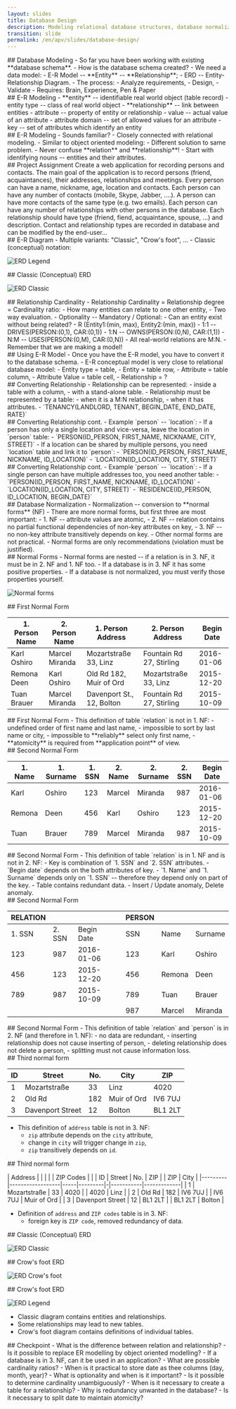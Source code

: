 ```yaml
---
layout: slides
title: Database Design
description: Modeling relational database structures, database normalization.  
transition: slide
permalink: /en/apv/slides/database-design/
---
```


<section markdown='1'>
## Database Modeling
- So far you have been working with existing **database schema**.
- How is the database schema created? 
- We need a data model:
    - E-R Model -- **Entity** -- **Relationship**;
    - ERD -- Entity-Relationship Diagram.
- The process:
    - Analyze requirements,
    - Design,
    - Validate
- Requires: Brain, Experience, Pen & Paper     
</section>

<section markdown='1'>
## E-R Modeling
- **entity** -- identifiable real world object (table record)
- entity type -- class of real world object
- **relationship** -- link between entities
- attribute -- property of entity or relationship
- value -- actual value of an attribute
- attribute domain -- set of allowed values for an attribute
- key -- set of attributes which identify an entity
</section>

<section markdown='1'>
## E-R Modeling
- Sounds familiar?
    - Closely connected with relational modeling.
    - Similar to object oriented modeling:
        - Different solution to same problem.
- Never confuse **relation** and **relationship**!
- Start with identifying nouns -- entities and their attributes.
</section>

<section markdown='1'>
## Project Assignment 
Create a web application for recording persons and contacts. The main goal of the application is 
to record persons (friend, acquaintances), their addresses, relationships and meetings.
Every person can have a name, nickname, age, location and contacts. Each person can have any
number of contacts (mobile, Skype, Jabber, ....). A person can have more contacts of the
same type (e.g. two emails). Each person can have any number of relationships
with other persons in the database. Each relationship should have type (friend, fiend, acquaintance, spouse, ...)
and description. Contact and relationship types are recorded in database and can be modified by
the end-user...
</section>

<section markdown='1'>
## E-R Diagram
- Multiple variants: "Classic", "Crow's foot", ... 
- Classic (conceptual) notation:    

![ERD Legend](/en/apv/articles/database-design/erd-legend.svg)
</section>

<section markdown='1'>
## Classic (Conceptual) ERD

![ERD Classic](/en/apv/articles/database-design/erd-classic.svg)
</section>

<section markdown='1'>
## Relationship Cardinality
- Relationship Cardinality = Relationship degree = Cardinality ratio:
    - How many entities can relate to one other entity,
    - Two way evaluation.
- Optionality -- Mandatory / Optional:
    - Can an entity exist without being related?
- R (Entity1:(min, max), Entity2:(min, max))
    - 1:1 -- DRIVES(PERSON:(0,1), CAR:(0,1))
    - 1:N -- OWNS(PERSON:(0,N), CAR:(1,1))
    - N:M -- USES(PERSON:(0,M), CAR:(0,N))
- All real-world relations are M:N.
    - Remember that we are making a model!
</section>

<section markdown='1'>
## Using E-R Model
- Once you have the E-R model, you have to convert it to the database schema.
- E-R conceptual model is very close to relational database model:
    - Entity type = table,
    - Entity = table row,
    - Attribute = table column,
    - Attribute Value = table cell,
    - Relationship = ?
</section>

<section markdown='1'>
## Converting Relationship
- Relationship can be represented:
    - inside a table with a column,
    - with a stand-alone table.
- Relationship must be represented by a table:
    - when it is a M:N relationship,
    - when it has attributes.
- `TENANCY(LANDLORD, TENANT, BEGIN_DATE, END_DATE, RATE)`
</section>

<section markdown='1'>
## Converting Relationship cont.
- Example `person` -- `location`: 
    - If a person has only a single location and vice-versa, leave the location in `person` table:
        - `PERSON(ID_PERSON, FIRST_NAME, NICKNAME, CITY, STREET)`
    - If a location can be shared by multiple persons, you need `location` table and link it to `person`:
        - `PERSON(ID_PERSON, FIRST_NAME, NICKNAME, ID_LOCATION)`
        - `LOCATION(ID_LOCATION, CITY, STREET)`
</section>

<section markdown='1'>
## Converting Relationship cont.
- Example `person` -- `location`: 
    - If a single person can have multiple addresses too, you need another table:
        - `PERSON(ID_PERSON, FIRST_NAME, NICKNAME, ID_LOCATION)`
        - `LOCATION(ID_LOCATION, CITY, STREET)`
        - `RESIDENCE(ID_PERSON, ID_LOCATION, BEGIN_DATE)`
</section>

<section markdown='1'>
## Database Normalization
- Normalization -- conversion to **normal forms** (NF)
- There are more normal forms, but first three are most important:
    - 1. NF -- attribute values are atomic,
    - 2. NF -- relation contains no partial functional dependencies of non-key attributes on key,
    - 3. NF -- no non-key attribute transitively depends on key.
- Other normal forms are not practical.
- Normal forms are only recommendations (violation must be justified).
</section>

<section markdown='1'>
## Normal Forms
- Normal forms are nested -- if a relation is in 3. NF, it must be
 in 2. NF and 1. NF too. 
- If a database is in 3. NF it has some positive properties.
- If a database is not normalized, you must verify those properties yourself.

![Normal forms](/en/apv/articles/database-design/normal-forms.svg)
</section>

<section markdown='1'>
## First Normal Form

| 1. Person Name | 2. Person Name | 1. Person Address         | 2. Person Address        | Begin Date |
|----------------|----------------|---------------------------|--------------------------|------------|
| Karl Oshiro    | Marcel Miranda | Mozartstraße 33, Linz     | Fountain Rd 27, Stirling | 2016-01-06 |
| Remona Deen    | Karl Oshiro    | Old Rd 182, Muir of Ord   | Mozartstraße 33, Linz    | 2015-12-20 |
| Tuan Brauer    | Marcel Miranda | Davenport St., 12, Bolton | Fountain Rd 27, Stirling | 2015-10-09 |

</section>

<section markdown='1'>
## First Normal Form
- This definition of table `relation` is not in 1. NF:
    - undefined order of first name and last name,
    - impossible to sort by last name or city,
    - impossible to **reliably** select only first name,
    - **atomicity** is required from **application point** of view.
</section>

<section markdown='1'>
## Second Normal Form

| 1. Name | 1. Surname | 1. SSN | 2. Name | 2. Surname | 2. SSN | Begin Date |
|---------| -----------|--------|---------|------------|--------|------------|
| Karl    | Oshiro     | 123    | Marcel  | Miranda    | 987    | 2016-01-06 |
| Remona  | Deen       | 456    | Karl    | Oshiro     | 123    | 2015-12-20 |
| Tuan    | Brauer     | 789    | Marcel  | Miranda    | 987    | 2015-10-09 |

</section>

<section markdown='1'>
## Second Normal Form 
- This definition of table `relation` is in 1. NF and is not in 2. NF:
    - Key is combination of `1. SSN` and `2. SSN` attributes.
    - `Begin date` depends on the both attributes of key.
    - `1. Name` and `1. Surname` depends only on `1. SSN` -- therefore they 
        depend only on part of the key. 
    - Table contains redundant data.
    - Insert / Update anomaly, Delete anomaly.
</section>

<section markdown='1'>
## Second Normal Form

| RELATION |        |            | | PERSON |        |         |
|----------|--------|------------|-|--------|--------|---------|                 
| 1. SSN   | 2. SSN | Begin Date | | SSN    | Name   | Surname |
| 123      | 987    | 2016-01-06 | | 123    | Karl   | Oshiro  |
| 456      | 123    | 2015-12-20 | | 456    | Remona | Deen    |
| 789      | 987    | 2015-10-09 | | 789    | Tuan   | Brauer  |
|          |        |            | | 987    | Marcel | Miranda |

</section>

<section markdown='1'>
## Second Normal Form
- This definition of table `relation` and `person` is in 2. NF (and therefore in 1. NF):
    - no data are redundant,
    - inserting relationship does not cause inserting of person,
    - deleting relationship does not delete a person,
    - splitting must not cause information loss.
</section>

<section markdown='1'>
## Third normal form

| ID | Street           | No. | City        | ZIP     |
|----|------------------|-----|-------------|---------|
| 1  | Mozartstraße     | 33  | Linz        | 4020    |
| 2  | Old Rd           | 182 | Muir of Ord | IV6 7UJ |
| 3  | Davenport Street | 12  | Bolton      | BL1 2LT |

- This definition of `address` table is not in 3. NF:
    - `zip` attribute depends on the `city` attribute,
    - change in `city` will trigger change in `zip`,
    - `zip` transitively depends on `id`. 
</section>

<section markdown='1'>
## Third normal form

| Address |                  |     |         | | ZIP Codes |             |
| ID      | Street           | No. | ZIP     | | ZIP       | City        |
|---------|------------------|-----|---------|-|-----------|-------------|
| 1       | Mozartstraße     | 33  | 4020    | | 4020      | Linz        |
| 2       | Old Rd           | 182 | IV6 7UJ | | IV6 7UJ   | Muir of Ord | 
| 3       | Davenport Street | 12  | BL1 2LT | | BL1 2LT   | Bolton      | 

- Definition of `address` and `ZIP codes` table is in 3. NF:
    - foreign key is `ZIP code`, removed redundancy of data.
</section>

<section markdown='1'>
## Classic (Conceptual) ERD

![ERD Classic](/en/apv/articles/database-design/erd-classic.svg)
</section>

<section markdown='1'>
## Crow's foot ERD

![ERD Crow's foot](/en/apv/schema.svg)
</section>

<section markdown='1'>
## Crow's foot ERD

![ERD Legend](/en/apv/articles/sql-join/erd-legend.svg)

- Classic diagram contains entities and relationships.
- Some relationships may lead to new tables.
- Crow's foot diagram contains definitions of individual tables.
</section>

<section markdown='1'>
## Checkpoint
- What is the difference between relation and relationship?
- Is it possible to replace ER modelling by object oriented modelling?
- If a database is in 3. NF, can it be used in an application?
- What are possible cardinality ratios?
- When is it practical to store date as thee columns (day, month, year)?
- What is optionality and when is it important?
- Is it possible to determine cardinality unambiguously?
- When is it necessary to create a table for a relationship?
- Why is redundancy unwanted in the database?
- Is it necessary to split date to maintain atomicity?
</section>
